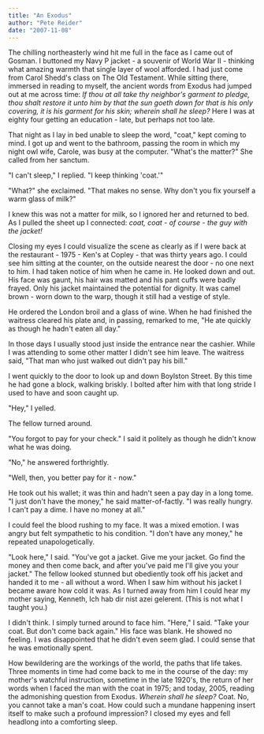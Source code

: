 ```yaml
---
title: "An Exodus"
author: "Pete Reider"
date: "2007-11-08"
---
```


The chilling northeasterly wind hit me full in the face as I came out of Gosman. I buttoned my Navy P jacket - a souvenir of World War II - thinking what amazing warmth that single layer of wool afforded. I had just come from Carol Shedd's class on The Old Testament. While sitting there, immersed in reading to myself, the ancient words from Exodus had jumped out at me across time: *If thou at all take thy neighbor's garment to pledge, thou shalt restore it unto him by that the sun goeth down for that is his only covering, it is his garment for his skin; wherein shall he sleep?* Here I was at eighty four getting an education - late, but perhaps not too late.

That night as I lay in bed unable to sleep the word, "coat," kept coming to mind. I got up and went to the bathroom, passing the room in which my night owl wife, Carole, was busy at the computer. "What's the matter?" She called from her sanctum. 

"I can't sleep," I replied. "I keep thinking 'coat.'" 

"What?" she exclaimed. "That makes no sense. Why don't you fix yourself a warm glass of milk?" 

I knew this was not a matter for milk, so I ignored her and returned to bed. As I pulled the sheet up I connected: *coat, coat - of course - the guy with the jacket!*

Closing my eyes I could visualize the scene as clearly as if I were back at the restaurant - 1975 - Ken's at Copley - that was thirty years ago. I could see him sitting at the counter, on the outside nearest the door - no one next to him. I had taken notice of him when he came in. He looked down and out. His face was gaunt, his hair was matted and his pant cuffs were badly frayed. Only his jacket maintained the potential for dignity. It was camel brown - worn down to the warp, though it still had a vestige of style.

He ordered the London broil and a glass of wine. When he had finished the waitress cleared his plate and, in passing, remarked to me, "He ate quickly as though he hadn't eaten all day."

In those days I usually stood just inside the entrance near the cashier. While I was attending to some other matter I didn't see him leave. The waitress said, "That man who just walked out didn't pay his bill."

I went quickly to the door to look up and down Boylston Street. By this time he had gone a block, walking briskly. I bolted after him with that long stride I used to have and soon caught up. 

"Hey," I yelled.

The fellow turned around.

"You forgot to pay for your check." I said it politely as though he didn't know what he was doing. 

"No," he answered forthrightly.

"Well, then, you better pay for it - now." 

He took out his wallet; it was thin and hadn't seen a pay day in a long tome. "I just don't have the money," he said matter-of-factly. "I was really hungry. I can't pay a dime. I have no money at all." 

I could feel the blood rushing to my face. It was a mixed emotion. I was angry but felt sympathetic to his condition. "I don't have any money," he repeated unapologetically.

"Look here," I said. "You've got a jacket. Give me your jacket. Go find the money and then come back, and after you've paid me I'll give you your jacket." The fellow looked stunned but obediently took off his jacket and handed it to me - all without a word. When I saw him without his jacket I became aware how cold it was. As I turned away from him I could hear my mother saying, Kenneth, Ich hab dir nist azei gelerent. (This is not what I taught you.)

I didn't think. I simply turned around to face him. "Here," I said. "Take your coat. But don't come back again." His face was blank. He showed no feeling. I was disappointed that he didn't even seem glad. I could sense that he was emotionally spent. 

How bewildering are the workings of the world, the paths that life takes. Three moments in time had come back to me in the course of the day: my mother's watchful instruction, sometime in the late 1920's, the return of her words when I faced the man with the coat in 1975; and today, 2005, reading the admonishing question from Exodus. *Wherein shall he sleep?* Coat. No, you cannot take a man's coat. How could such a mundane happening insert itself to make such a profound impression? I closed my eyes and fell headlong into a comforting sleep.